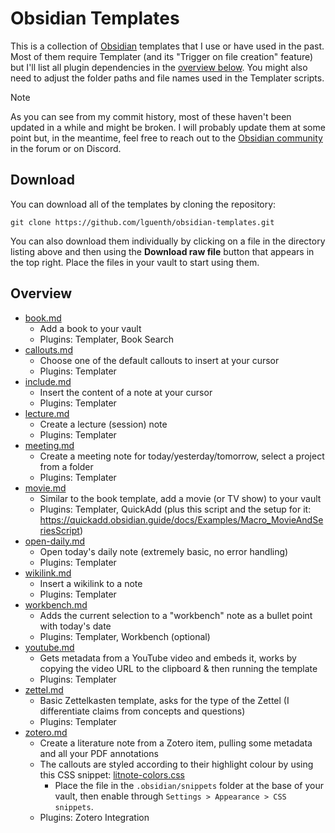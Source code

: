 # Obsidian Templates

This is a collection of [Obsidian](https://obsidian.md/) templates that I use or have used in the past. Most of them require Templater (and its "Trigger on file creation" feature) but I'll list all plugin dependencies in the [overview below](#overview). You might also need to adjust the folder paths and file names used in the Templater scripts.

> [!NOTE]
> As you can see from my commit history, most of these haven't been updated in a while and might be broken. I will probably update them at some point but, in the meantime, feel free to reach out to the [Obsidian community](https://obsidian.md/community) in the forum or on Discord.

## Download

You can download all of the templates by cloning the repository:
```
git clone https://github.com/lguenth/obsidian-templates.git
```

You can also download them individually by clicking on a file in the directory listing above and then using the **Download raw file** button that appears in the top right. Place the files in your vault to start using them.

## Overview

- [book.md](book.md)
  - Add a book to your vault
  - Plugins: Templater, Book Search
- [callouts.md](callouts.md)
  - Choose one of the default callouts to insert at your cursor
  - Plugins: Templater
- [include.md](include.md)
  - Insert the content of a note at your cursor
  - Plugins: Templater
- [lecture.md](lecture.md)
  - Create a lecture (session) note
  - Plugins: Templater
- [meeting.md](meeting.md)
  - Create a meeting note for today/yesterday/tomorrow, select a project from a folder
  - Plugins: Templater
- [movie.md](movie.md)
  - Similar to the book template, add a movie (or TV show) to your vault
  - Plugins: Templater, QuickAdd (plus this script and the setup for it: <https://quickadd.obsidian.guide/docs/Examples/Macro_MovieAndSeriesScript>)
- [open-daily.md](open-daily.md)
  - Open today's daily note (extremely basic, no error handling)
  - Plugins: Templater
- [wikilink.md](wikilink.md)
  - Insert a wikilink to a note
  - Plugins: Templater
- [workbench.md](workbench.md)
  - Adds the current selection to a "workbench" note as a bullet point with today's date
  - Plugins: Templater, Workbench (optional)
- [youtube.md](youtube.md)
  - Gets metadata from a YouTube video and embeds it, works by copying the video URL to the clipboard & then running the template
  - Plugins: Templater
- [zettel.md](zettel.md)
  - Basic Zettelkasten template, asks for the type of the Zettel (I differentiate claims from concepts and questions)
  - Plugins: Templater
- [zotero.md](zotero.md)
  - Create a literature note from a Zotero item, pulling some metadata and all your PDF annotations
  - The callouts are styled according to their highlight colour by using this CSS snippet: [litnote-colors.css](css/litnote-colors.css)
    - Place the file in the `.obsidian/snippets` folder at the base of your vault, then enable through `Settings > Appearance > CSS snippets`.
  - Plugins: Zotero Integration
